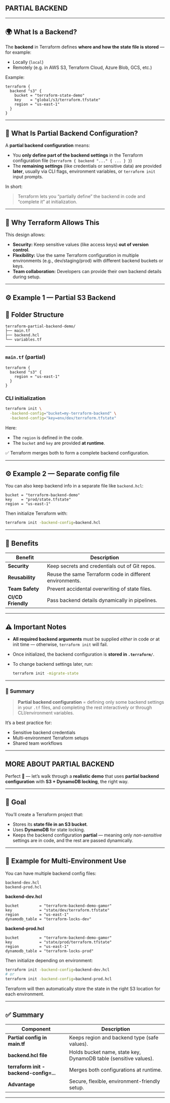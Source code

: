 
## PARTIAL BACKEND

---

## 🌍 What Is a Backend?

The **backend** in Terraform defines **where and how the state file is stored** — for example:

* Locally (`local`)
* Remotely (e.g. in AWS S3, Terraform Cloud, Azure Blob, GCS, etc.)

Example:

```hcl
terraform {
  backend "s3" {
    bucket = "terraform-state-demo"
    key    = "global/s3/terraform.tfstate"
    region = "us-east-1"
  }
}
```

---

## 🧩 What Is Partial Backend Configuration?

A **partial backend configuration** means:

* You **only define part of the backend settings** in the Terraform configuration file (`terraform { backend "..." { ... } }`)
* The **remaining settings** (like credentials or sensitive data) are provided **later**, usually via CLI flags, environment variables, or `terraform init` input prompts.

In short:

> Terraform lets you “partially define” the backend in code and “complete it” at initialization.

---

## 🧱 Why Terraform Allows This

This design allows:

* **Security:** Keep sensitive values (like access keys) **out of version control**.
* **Flexibility:** Use the same Terraform configuration in multiple environments (e.g., dev/staging/prod) with different backend buckets or keys.
* **Team collaboration:** Developers can provide their own backend details during setup.

---

## ⚙️ Example 1 — Partial S3 Backend



## 📁 Folder Structure

```
terraform-partial-backend-demo/
├── main.tf
├── backend.hcl
└── variables.tf
```

---

### `main.tf` (partial)

```hcl
terraform {
  backend "s3" {
    region = "us-east-1"
  }
}
```

### CLI initialization

```bash
terraform init \
  -backend-config="bucket=my-terraform-backend" \
  -backend-config="key=env/dev/terraform.tfstate"
```

Here:

* The `region` is defined in the code.
* The `bucket` and `key` are provided **at runtime**.

✅ Terraform merges both to form a complete backend configuration.

---

## ⚙️ Example 2 — Separate config file

You can also keep backend info in a separate file like `backend.hcl`:

```hcl
bucket = "terraform-backend-demo"
key    = "prod/state.tfstate"
region = "us-east-1"
```

Then initialize Terraform with:

```bash
terraform init -backend-config=backend.hcl
```

---

## 🔐 Benefits

| Benefit            | Description                                              |
| ------------------ | -------------------------------------------------------- |
| **Security**       | Keep secrets and credentials out of Git repos.           |
| **Reusability**    | Reuse the same Terraform code in different environments. |
| **Team Safety**    | Prevent accidental overwriting of state files.           |
| **CI/CD Friendly** | Pass backend details dynamically in pipelines.           |

---

## ⚠️ Important Notes

* **All required backend arguments** must be supplied *either* in code *or* at init time — otherwise, `terraform init` will fail.
* Once initialized, the backend configuration is **stored in `.terraform/`**.
* To change backend settings later, run:

  ```bash
  terraform init -migrate-state
  ```

---

### 🧠 Summary

> **Partial backend configuration** = defining only some backend settings in your `.tf` files, and completing the rest interactively or through CLI/environment variables.

It’s a best practice for:

* Sensitive backend credentials
* Multi-environment Terraform setups
* Shared team workflows

---


## MORE ABOUT PARTIAL BACKEND

Perfect 👏 — let’s walk through a **realistic demo** that uses **partial backend configuration** with **S3 + DynamoDB locking**, the right way.

---

## 🧩 Goal

You’ll create a Terraform project that:

* Stores its **state file in an S3 bucket**.
* Uses **DynamoDB** for state locking.
* Keeps the backend configuration **partial** — meaning only *non-sensitive* settings are in code, and the rest are passed dynamically.

---

## 🧪 Example for Multi-Environment Use

You can have multiple backend config files:

```
backend-dev.hcl
backend-prod.hcl
```

**backend-dev.hcl**

```hcl
bucket         = "terraform-backend-demo-gamor"
key            = "state/dev/terraform.tfstate"
region         = "us-east-1"
dynamodb_table = "terraform-locks-dev"
```

**backend-prod.hcl**

```hcl
bucket         = "terraform-backend-demo-gamor"
key            = "state/prod/terraform.tfstate"
region         = "us-east-1"
dynamodb_table = "terraform-locks-prod"
```

Then initialize depending on environment:

```bash
terraform init -backend-config=backend-dev.hcl
# or
terraform init -backend-config=backend-prod.hcl
```

Terraform will then automatically store the state in the right S3 location for each environment.

---

## ✅ Summary

| Component                              | Description                                                      |
| -------------------------------------- | ---------------------------------------------------------------- |
| **Partial config in main.tf**          | Keeps region and backend type (safe values).                     |
| **backend.hcl file**                   | Holds bucket name, state key, DynamoDB table (sensitive values). |
| **terraform init -backend-config=...** | Merges both configurations at runtime.                           |
| **Advantage**                          | Secure, flexible, environment-friendly setup.                    |

---

